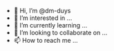 - 👋 Hi, I’m @dm-duys
- 👀 I’m interested in ...
- 🌱 I’m currently learning ...
- 💞️ I’m looking to collaborate on ...
- 📫 How to reach me ...

<!---
dm-duys/dm-duys is a ✨ special ✨ repository because its `README.md` (this file) appears on your GitHub profile.
You can click the Preview link to take a look at your changes.
--->
